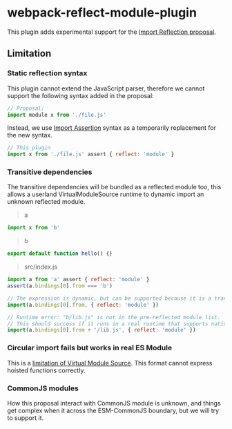 # webpack-reflect-module-plugin

This plugin adds experimental support for the [Import Reflection proposal](https://github.com/tc39/proposal-import-reflection).

## Limitation

### Static reflection syntax

This plugin cannot extend the JavaScript parser, therefore we cannot support the following syntax added in the proposal:

```js
// Proposal:
import module x from './file.js'
```

Instead, we use [Import Assertion](https://v8.dev/features/import-assertions) syntax as a temporarily replacement for the new syntax.

```js
// This plugin
import x from './file.js' assert { reflect: 'module' }
```

### Transitive dependencies

The transitive dependencies will be bundled as a reflected module too, this allows a userland VirtualModuleSource runtime to dynamic import an unknown reflected module.

> a

```js
import x from 'b'
```

> b

```js
export default function hello() {}
```

> src/index.js

```js
import a from 'a' assert { reflect: 'module' }
assert(a.bindings[0].from === 'b')

// The expression is dynamic, but can be supported because it is a transitive dependency of a.
import(a.bindings[0].from, { reflect: 'module' })

// Runtime error: "b/lib.js" is not in the pre-reflected module list.
// This should success if it runs in a real runtime that supports native Import Reflection.
import(a.bindings[0].from + '/lib.js', { reflect: 'module' })
```

### Circular import fails but works in real ES Module

This is a [limitation of Virtual Module Source](https://github.com/tc39/proposal-compartments/issues/70).
This format cannot express hoisted functions correctly.

### CommonJS modules

How this proposal interact with CommonJS module is unknown, and things get complex when it across the ESM-CommonJS boundary, but we will try to support it.
